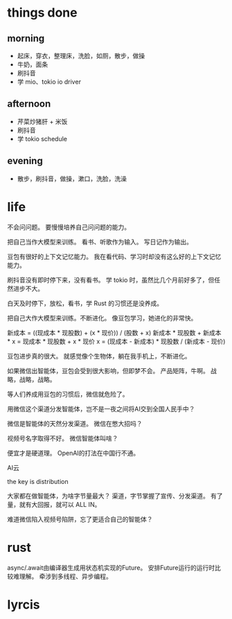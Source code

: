 # things done
## morning
* 起床，穿衣，整理床，洗脸，如厕，散步，做操
* 牛奶，面条
* 刷抖音
* 学 mio、tokio io driver
## afternoon
* 芹菜炒猪肝 + 米饭
* 刷抖音
* 学 tokio schedule
## evening
* 散步，刷抖音，做操，漱口，洗脸，洗澡

# life
不会问问题。
要慢慢培养自己问问题的能力。

把自己当作大模型来训练。
看书、听歌作为输入。
写日记作为输出。

豆包有很好的上下文记忆能力。
我在看代码、学习时却没有这么好的上下文记忆能力。

刷抖音没有即时停下来，没有看书。
学 tokio 时，虽然比几个月前好多了，但任然进步不大。

白天及时停下，放松，看书，学 Rust 的习惯还是没养成。

把自己大作大模型来训练。不断进化。
像豆包学习，她进化的非常快。

新成本 = ((现成本 * 现股数) + (x * 现价)) / (股数 + x)
新成本 * 现股数 + 新成本 * x = 现成本 * 现股数 + x * 现价
x = (现成本 - 新成本) * 现股数 / (新成本 - 现价)

豆包进步真的很大。
就感觉像个生物体，躺在我手机上，不断进化。

如果微信出智能体，豆包会受到很大影响，但即梦不会。
产品矩阵，牛啊。
战略，战略，战略。

等人们养成用豆包的习惯后，微信就危险了。

用微信这个渠道分发智能体，岂不是一夜之间将AI交到全国人民手中？

微信是智能体的天然分发渠道。
微信在憋大招吗？

视频号名字取得不好。
微信智能体叫啥？

便宜才是硬道理。
OpenAI的打法在中国行不通。

AI云

the key is distribution

大家都在做智能体，为啥字节量最大？
渠道，字节掌握了宣传、分发渠道。
有了量，就有大回报，就可以 ALL IN。

难道微信陷入视频号陷阱，忘了更适合自己的智能体？

# rust
async/.await由编译器生成用状态机实现的Future。
安排Future运行的运行时比较难理解。
牵涉到多线程、异步编程。

# lyrcis
